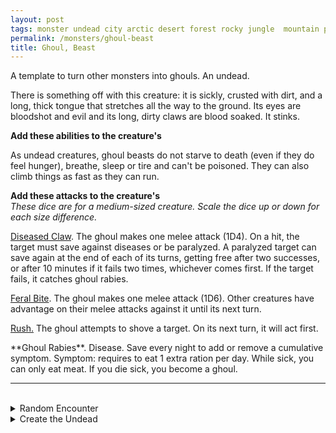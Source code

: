 ```yaml
---
layout: post
tags: monster undead city arctic desert forest rocky jungle  mountain plains swamp sea underdark
permalink: /monsters/ghoul-beast
title: Ghoul, Beast
---
```


A template to turn other monsters into ghouls. An undead.

There is something off with this creature: it is sickly, crusted with dirt, and a long, thick tongue that stretches all the way to the ground. Its eyes are bloodshot and evil and its long, dirty claws are blood soaked. It stinks.

**Add these abilities to the creature's**

As undead creatures, ghoul beasts do not starve to death (even if they do feel hunger), breathe, sleep or tire and can't be poisoned. They can also climb things as fast as they can run.

**Add these attacks to the creature's** <br>
_These dice are for a medium-sized creature. Scale the dice up or down for each size difference._

<ins>Diseased Claw</ins>.  The ghoul makes one melee attack (1D4). On a hit, the target must save against diseases or be paralyzed. A paralyzed target can save again at the end of each of its turns, getting free after two successes, or after 10 minutes if it fails two times, whichever comes first. If the target fails, it catches ghoul rabies.

<ins>Feral Bite</ins>. The ghoul makes one melee attack (1D6). Other creatures have advantage on their melee attacks against it until its next turn.

<ins>Rush.</ins> The ghoul attempts to shove a target. On its next turn, it will act first.

<span class="alchemy">
**Ghoul Rabies**. Disease. Save every night to add or remove a cumulative symptom. Symptom: requires to eat 1 extra ration per day. While sick, you can only eat meat. If you die sick, you become a ghoul.
</span>

<br>

---

<br>

<details markdown="1">
<summary>Random Encounter</summary>

1. **Monster:** 2D6 ghoul beasts.
3. **Lair:** A pile of rotting animal carcasses, half gnawed.<br>    &nbsp; OR <br>    **Omen:** Sloppy chewing noises, getting closer.
4. **Spoor:** A gnawed arm, covered in numbing saliva.
5. **Tracks:** Random body parts eaten to the marrow.
6. **Trace:** A shrine to a demon lord of undeath.
7. **Trace:** A broken bone, gnawed.
</details>

<details markdown="1">
<summary>Create the Undead</summary>

If you know the spell [Lichcraft](/2020/11/13/lichcraft/), you can alter it in such a way for a minimum of 1 Spell Dice:

**Animate Ghoul** <br>
R: 30’  D: [dice] hours

You animate up to [dice] bodies infected with ghoul rabies into ghoul beasts. Instead of animating more bodies, you can cast this spell on [dice] HD of ghouls to take control of them for the duration. If you invest 4 [dice] or more into this spell, the effect becomes permanent and the undeads become followers.

</details>
